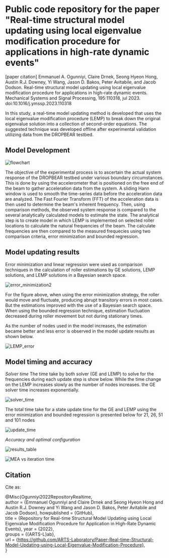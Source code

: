 # Public code repository for the paper "Real-time structural model updating using local eigenvalue modification procedure for applications in high-rate dynamic events"

[paper citation] Emmanuel A. Ogunniyi, Claire Drnek, Seong Hyeon Hong, Austin R.J. Downey, Yi Wang, Jason D. Bakos, Peter Avitabile, and Jacob Dodson. Real-time structural model updating using local eigenvalue modification procedure for applications in high-rate dynamic events. Mechanical Systems and Signal Processing, 195:110318, jul 2023. doi:10.1016/j.ymssp.2023.110318

In this study, a real-time model updating method is developed that uses the local eigenvalue modification procedure (LEMP) to break down the original eigenvalue solution into a collection of second-order equations. The suggested technique was developed offline after experimental validation utilizing data from the DROPBEAR testbed.

## Model Development

![flowchart](https://user-images.githubusercontent.com/69466658/183709539-5ef94c32-45e0-4e06-9d5a-e75d349e7809.PNG)

The objective of the experimental process is to ascertain the actual system response of the DROPBEAR testbed under various boundary circumstances. This is done by using the accelerometer that is positioned on the free end of the beam to gather acceleration data from the system. A sliding Hann window is used to smooth the time-series data before the acceleration data are analyzed. The Fast Fourier Transform (FFT) of the acceleration data is then used to determine the beam's inherent frequency. Then, using comparison methods, the observed system response is compared to the several analytically calculated models to estimate the state. The analytical step is to create model in which LEMP is implemented on selected roller locations to calculate the natural frequencies of the beam. The calculate frequencies are then compared to the measured frequecies using two comparison criteria, error minimization and bounded regression.

## Model updating results
Error minimization and linear regression were used as comparison techniques in the calculation of roller estimations by GE solutions, LEMP solutions, and LEMP solutions in a Bayesian search space.

![error_minimization2](https://user-images.githubusercontent.com/69466658/183679692-5af63bb4-afc1-4b92-80cb-8a89e4e9ab6f.jpg)

For the figure above, when using the error minimization strategy, the roller would move and fluctuate, producing abrupt transitory errors in most cases. But the estimations improved with the use of a Bayesian search space. When using the bounded regression technique, estimation fluctuation decreased during roller movement but not during stationary times.

As the number of nodes used in the model increases, the estimation became better and less error is observed in the model update results as shown below.

![LEMP_error](https://user-images.githubusercontent.com/69466658/183681404-0d3e561f-1113-41f0-8bb6-a2c6c89c6ca9.JPG)

## Model timing and accuracy

*Solver time*
The time take by both solver (GE and LEMP) to solve for the frequencies during each update step is show below. While the time change on the LEMP increases slowly as the number of nodes increases. the GE solver time increases exponentially.

![solver_time](https://user-images.githubusercontent.com/69466658/183707289-4ad0170d-8f82-4f04-95c8-c115dc91c6c4.jpg)

The total time take for a state update time for the GE and LEMP using the error minimization and bounded regression is presented below for 21, 26, 51 and 101 nodes

![update_time](https://user-images.githubusercontent.com/69466658/183707450-fcfb7875-4406-46a8-a433-a415494b6b7f.jpg)

*Accuracy and optimal configuration*

![results_table](https://user-images.githubusercontent.com/69466658/183708884-4ab440cf-aea6-4fae-a43f-4f8a865d8399.PNG)

![MEA vs iteration time](https://user-images.githubusercontent.com/69466658/183709382-925348ea-1aca-46bd-bdcb-dc8d5ddd8072.jpg)

## Citation

Cite as:

@Misc{Ogunniyi2022RepositoryRealtime,  
author = {Emmanuel Ogunniyi and Claire Drnek and Seong Hyeon Hong and Austin R.J. Downey and Yi Wang and Jason D. Bakos, Peter Avitabile and Jacob Dodson},
howpublished = {GitHub},  
title = {Repository for Real-time Structural Model Updating using Local Eigenvalue Modification Procedure for Application in High-Rate Dynamic Events},
year = {2022},  
groups = {{ARTS-L}ab},  
url = {https://github.com/ARTS-Laboratory/Paper-Real-time-Structural-Model-Updating-using-Local-Eigenvalue-Modification-Procedure},  
}  


